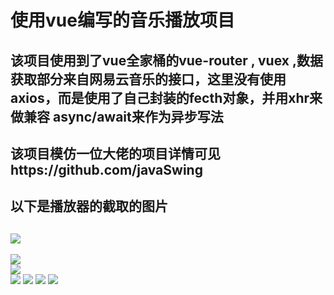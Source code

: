 使用vue编写的音乐播放项目
==
该项目使用到了vue全家桶的vue-router , vuex ,数据获取部分来自网易云音乐的接口，这里没有使用axios，而是使用了自己封装的fecth对象，并用xhr来做兼容
async/await来作为异步写法
--
该项目模仿一位大佬的项目详情可见https://github.com/javaSwing
--
以下是播放器的截取的图片
--
![](https://github.com/Jfs007/music/blob/master/music/screenshots/2.jpg)  
--
![](https://github.com/Jfs007/music/blob/master/music/screenshots/1.jpg)  
![](https://github.com/Jfs007/music/blob/master/music/screenshots/3.jpg)  
![](https://github.com/Jfs007/music/blob/master/music/screenshots/4.jpg) 
![](https://github.com/Jfs007/music/blob/master/music/screenshots/6.jpg) 
![](https://github.com/Jfs007/music/blob/master/music/screenshots/8.jpg) 
![](https://github.com/Jfs007/music/blob/master/music/screenshots/10.jpg) 







